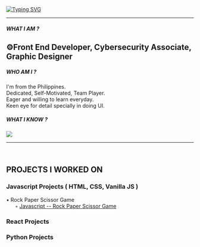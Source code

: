 <a href="https://git.io/typing-svg">
    <img src="https://readme-typing-svg.herokuapp.com?font=Fira+Code&size=40&pause=1000&random=false&width=805&height=65&lines=I'm+THERENZE+STEPHEN+AMANTE" alt="Typing SVG" />
</a>

<hr>
<h5>WHAT I AM ?</h5>
<h2>⚙️Front End Developer, Cybersecurity Associate, Graphic Designer</h2>


<h5>WHO AM I ?</h5>
<p>
  I'm from the Philippines.<br>
  Dedicated, Self-Motivated, Team Player. <br> 
  Eager and willing to learn everyday.<br>
  Keen eye for detail specially in doing UI.
</p>


<p align="left">
  <h5>WHAT I KNOW ?</h5>
  <a href="https://skillicons.dev">
    <img src="https://skillicons.dev/icons?i=html,css,sass,bootstrap,js,react,python,git,photoshop,illustrator"/>
  </a>
</p>

<hr><br>
<h2>PROJECTS I WORKED ON</h2>

<p>
<h3>Javascript Projects ( HTML, CSS, Vanilla JS )</h3>  
    <p> • Rock Paper Scissor Game<br>
        &nbsp; &nbsp; &nbsp; &#9702; <a href="https://github.com/therenze/Javascript--Rock-Paper-Scissor-Game.git" target="_blank">Javascript -- Rock Paper Scissor Game</a>
    </p>
<h3>React Projects</h3> 
<h3>Python Projects</h3> 

